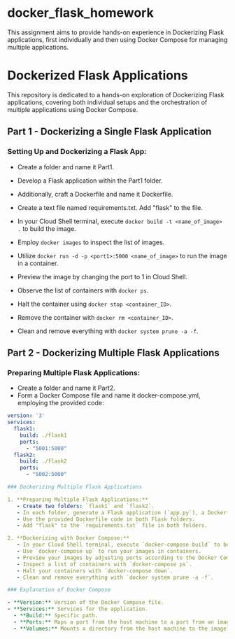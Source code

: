 # docker_flask_homework
This assignment aims to provide hands-on experience in Dockerizing Flask applications, first individually and then using Docker Compose for managing multiple applications.

# Dockerized Flask Applications

This repository is dedicated to a hands-on exploration of Dockerizing Flask applications, covering both individual setups and the orchestration of multiple applications using Docker Compose.

## Part 1 - Dockerizing a Single Flask Application

### Setting Up and Dockerizing a Flask App:

- Create a folder and name it Part1.
- Develop a Flask application within the Part1 folder.
- Additionally, craft a Dockerfile and name it Dockerfile.

- Create a text file named requirements.txt. Add "flask" to the file.
- In your Cloud Shell terminal, execute `docker build -t <name_of_image> .` to build the image.
- Employ `docker images` to inspect the list of images.
- Utilize `docker run -d -p <port1>:5000 <name_of_image>` to run the image in a container.
- Preview the image by changing the port to 1 in Cloud Shell.
- Observe the list of containers with `docker ps`.
- Halt the container using `docker stop <container_ID>`.
- Remove the container with `docker rm <container_ID>`.
- Clean and remove everything with `docker system prune -a -f`.

## Part 2 - Dockerizing Multiple Flask Applications

### Preparing Multiple Flask Applications:

- Create a folder and name it Part2.
- Form a Docker Compose file and name it docker-compose.yml, employing the provided code:

```yaml
version: '3'
services:
  flask1:
    build: ./flask1
    ports:
      - "5001:5000"
  flask2:
    build: ./flask2
    ports:
      - "5002:5000"

### Dockerizing Multiple Flask Applications

1. **Preparing Multiple Flask Applications:**
   - Create two folders: `flask1` and `flask2`.
   - In each folder, generate a Flask application (`app.py`), a Dockerfile, and a `requirements.txt` file.
   - Use the provided Dockerfile code in both Flask folders.
   - Add "flask" to the `requirements.txt` file in both folders.

2. **Dockerizing with Docker Compose:**
   - In your Cloud Shell terminal, execute `docker-compose build` to build your images.
   - Use `docker-compose up` to run your images in containers.
   - Preview your images by adjusting ports according to the Docker Compose file.
   - Inspect a list of containers with `docker-compose ps`.
   - Halt your containers with `docker-compose down`.
   - Clean and remove everything with `docker system prune -a -f`.

### Explanation of Docker Compose

- **Version:** Version of the Docker Compose file.
- **Services:** Services for the application.
  - **Build:** Specific path.
  - **Ports:** Maps a port from the host machine to a port from an image container.
  - **Volumes:** Mounts a directory from the host machine to the image container.

